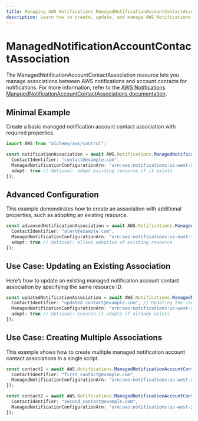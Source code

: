 ```yaml
---
title: Managing AWS Notifications ManagedNotificationAccountContactAssociations with Alchemy
description: Learn how to create, update, and manage AWS Notifications ManagedNotificationAccountContactAssociations using Alchemy Cloud Control.
---
```


# ManagedNotificationAccountContactAssociation

The ManagedNotificationAccountContactAssociation resource lets you manage associations between AWS notifications and account contacts for notifications. For more information, refer to the [AWS Notifications ManagedNotificationAccountContactAssociations documentation](https://docs.aws.amazon.com/notifications/latest/userguide/).

## Minimal Example

Create a basic managed notification account contact association with required properties.

```ts
import AWS from "alchemy/aws/control";

const notificationAssociation = await AWS.Notifications.ManagedNotificationAccountContactAssociation("contactAssociation1", {
  ContactIdentifier: "contact@example.com",
  ManagedNotificationConfigurationArn: "arn:aws:notifications:us-west-2:123456789012:configuration:example-configuration",
  adopt: true // Optional: adopt existing resource if it exists
});
```

## Advanced Configuration

This example demonstrates how to create an association with additional properties, such as adopting an existing resource.

```ts
const advancedNotificationAssociation = await AWS.Notifications.ManagedNotificationAccountContactAssociation("contactAssociation2", {
  ContactIdentifier: "alert@example.com",
  ManagedNotificationConfigurationArn: "arn:aws:notifications:us-east-1:123456789012:configuration:another-configuration",
  adopt: true // Optional: allows adoption of existing resource
});
```

## Use Case: Updating an Existing Association

Here’s how to update an existing managed notification account contact association by specifying the same resource ID.

```ts
const updatedNotificationAssociation = await AWS.Notifications.ManagedNotificationAccountContactAssociation("contactAssociation1", {
  ContactIdentifier: "updated_contact@example.com", // Updating the contact identifier
  ManagedNotificationConfigurationArn: "arn:aws:notifications:us-west-2:123456789012:configuration:updated-configuration",
  adopt: true // Optional: ensures it adopts if already exists
});
```

## Use Case: Creating Multiple Associations

This example shows how to create multiple managed notification account contact associations in a single script.

```ts
const contact1 = await AWS.Notifications.ManagedNotificationAccountContactAssociation("contactAssociation3", {
  ContactIdentifier: "first_contact@example.com",
  ManagedNotificationConfigurationArn: "arn:aws:notifications:us-west-2:123456789012:configuration:config1"
});

const contact2 = await AWS.Notifications.ManagedNotificationAccountContactAssociation("contactAssociation4", {
  ContactIdentifier: "second_contact@example.com",
  ManagedNotificationConfigurationArn: "arn:aws:notifications:us-west-2:123456789012:configuration:config2"
});
```